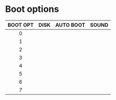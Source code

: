 Boot options
=======

| BOOT OPT  | DISK       | AUTO BOOT | SOUND              |
| :-------: | :--------- | :-------- | :----------------- |
|   0       |            |           |                    |
|   1       |            |           |                    |
|   2       |            |           |                    |
|   3       |            |           |                    |
|   4       |            |           |                    |
|   5       |            |           |                    |
|   6       |            |           |                    |
|   7       |            |           |                    |
